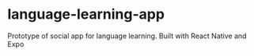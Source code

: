 # language-learning-app
Prototype of social app for language learning. Built with React Native and Expo
